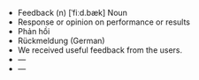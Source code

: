 - Feedback (n)	[ˈfiːd.bæk]	Noun
- Response or opinion on performance or results
- Phản hồi
- Rückmeldung (German)
- We received useful feedback from the users.
- —
- —